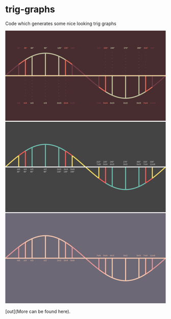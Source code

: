 # trig-graphs
Code which generates some nice looking trig graphs

![](out/sine-red.png)
![](out/sine.png)
![](out/sine-pink-1.png)

[out](More can be found here).
